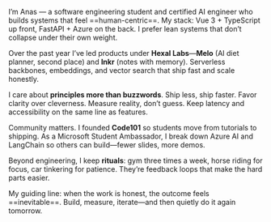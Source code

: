 I’m Anas — a software engineering student and certified AI engineer who builds systems that feel ==human-centric==. My stack: Vue 3 + TypeScript up front, FastAPI + Azure on the back. I prefer lean systems that don’t collapse under their own weight.

Over the past year I’ve led products under **Hexal Labs**—**Melo** (AI diet planner, second place) and **Inkr** (notes with memory). Serverless backbones, embeddings, and vector search that ship fast and scale honestly.

I care about **principles more than buzzwords**. Ship less, ship faster. Favor clarity over cleverness. Measure reality, don’t guess. Keep latency and accessibility on the same line as features.

Community matters. I founded **Code101** so students move from tutorials to shipping. As a Microsoft Student Ambassador, I break down Azure AI and LangChain so others can build—fewer slides, more demos.

Beyond engineering, I keep **rituals**: gym three times a week, horse riding for focus, car tinkering for patience. They’re feedback loops that make the hard parts easier.

My guiding line: when the work is honest, the outcome feels ==inevitable==. Build, measure, iterate—and then quietly do it again tomorrow.